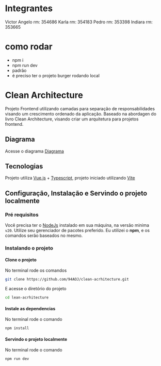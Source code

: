 # Integrantes
Victor Angelo rm: 354686
Karla rm: 354183
Pedro rm: 353398
Indiara rm: 353665

# como rodar
- npm i 
- npm run dev 
- padrão
- é preciso ter o projeto burger rodando local

# Clean Architecture
Projeto Frontend utilizando camadas para separação de responsabilidades visando um crescimento ordenado da aplicação.
Baseado na abordagen do livro Clean Architecture, visando criar um arquitetura para projetos frontend.

## Diagrama

Acesse o diagrama [Diagrama](./DIAGRAM.md)

## Tecnologias

Projeto utiliza [Vue.js](https://vuejs.org/) + [Typescript](https://www.typescriptlang.org/), projeto iniciado utilizando [Vite](https://vite.dev/)

## Configuração, Instalação e Servindo o projeto localmente

### Pré requisitos
Você precisa ter o [NodeJs](https://nodejs.org) instalado em sua máquina, na versão minima `v20`. Utilize seu gerenciador de pacotes preferido. 
Eu utilizei o **npm**, e os comandos serão baseados no mesmo.

### Instalando o projeto

#### Clone o projeto
No terminal rode os comandos

```bash 
git clone https://github.com/94AOJ/clean-acrhitecture.git
```
E acesse o diretório do projeto

```bash
cd lean-acrhitecture
```

#### Instale as dependencias
No terminal rode o comando

```bash
npm install
```

#### Servindo o projeto localmente
No terminal rode o comando

```bash
npm run dev
```
